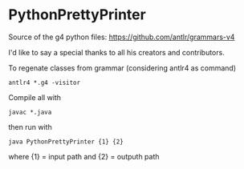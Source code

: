# PythonPrettyPrinter

Source of the g4 python files: https://github.com/antlr/grammars-v4

I'd like to say a special thanks to all his creators and contributors.

To regenate classes from grammar (considering antlr4 as command)
```
antlr4 *.g4 -visitor
```

Compile all with 
```
javac *.java
```
then run with
```
java PythonPrettyPrinter {1} {2}
```
where {1} = input path and {2} = outputh path
